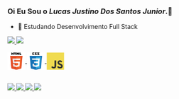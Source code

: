 ### Oi Eu Sou o _Lucas Justino Dos Santos Junior_.👋

- 🌱   Estudando Desenvolvimento Full Stack 
<div>
  <a href="https://github.com/Lutinojustino">
  <img height="180em" src="https://github-readme-stats.vercel.app/api?username=Lutinojustino&show_icons=true&theme=omni&include_all_commits=tue&count_private=true"/>
   <img height="180em" src="https://github-readme-stats.vercel.app/api/top-langs/?username=Lutinojustino&layout=compact&langs_count=7&theme=omni"/>
</div>

<div style="display:inline_block"><br>
  <img align="center" alt="html" height="40" width="40" src="https://raw.githubusercontent.com/devicons/devicon/master/icons/html5/html5-original-wordmark.svg"/>
  <img align="center" alt="css" height="40" width="40" src="https://raw.githubusercontent.com/devicons/devicon/master/icons/css3/css3-original-wordmark.svg">
  <img align="center" alt="javascript" height="40" width="40" src="https://raw.githubusercontent.com/devicons/devicon/master/icons/javascript/javascript-original.svg">
</div>

##

<div>

  <a href="https://www.linkedin.com/in/lucas-justino-394243233/" target="_blank"><img src="https://img.shields.io/badge/LinkedIn-0077B5?style=for-the-badge&logo=linkedin&logoColor=white">
  <a href="https://www.instagram.com/lutinojustino/"> <img src="https://img.shields.io/badge/Instagram-E4405F?style=for-the-badge&logo=instagram&logoColor=white">
  <a href="mailto:contato@ljustinojsantos.tech" target="_blank"><img src="https://img.shields.io/badge/Gmail-D14836?style=for-the-badge&logo=gmail&logoColor=white" target="_blank">
  <a href="https://discord.com/"><img src="https://img.shields.io/badge/Discord-7289DA?style=for-the-badge&logo=discord&logoColor=white">
</div>
